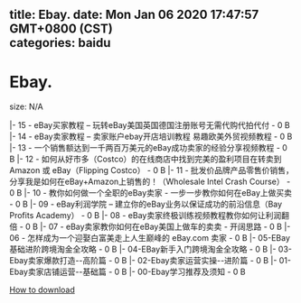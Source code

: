 
title: Ebay.
date: Mon Jan 06 2020 17:47:57 GMT+0800 (CST)    
categories: baidu
---

# Ebay.
size: N/A
 
 
|- 15 - eBay买家教程 – 玩转eBay美国英国德国注册账号无需代购代拍代付 - 0 B
|- 14 - eBay卖家教程 – 卖家账户ebay开店培训教程 易趣欧美外贸视频教程 - 0 B
|- 13 - 一个销售额达到一千两百万美元的eBay成功卖家的经验分享视频教程 - 0 B
|- 12 - 如何从好市多（Costco）的在线商店中找到完美的盈利项目在转卖到 Amazon 或 eBay（Flipping Costco） - 0 B
|- 11 - 批发价品牌产品零售价销售，分享我是如何在eBay+Amazon上销售的！（Wholesale Intel Crash Course） - 0 B
|- 10 - 教你如何做一个全职的eBay卖家 - 一步一步教你如何在eBay上做买卖 - 0 B
|- 09 - eBay利润学院 – 建立你的eBay业务以保证成功的前沿信息（Bay Profits Academy） - 0 B
|- 08 - eBay卖家终极训练视频教程教你如何让利润翻倍 - 0 B
|- 07 - eBay卖家教你如何在eBay美国上做车的卖卖 - 开阔思路 - 0 B
|- 06 - 怎样成为一个迎娶白富美走上人生巅峰的 eBay.com 卖家 - 0 B
|- 05-EBay基础进阶跨境淘金全攻略 - 0 B
|- 04-EBay新手入门跨境淘金全攻略 - 0 B
|- 03-Ebay卖家爆款打造--高阶篇 - 0 B
|- 02-Ebay卖家运营实操--进阶篇 - 0 B
|- 01-Ebay卖家店铺运营--基础篇 - 0 B
|- 00-Ebay学习推荐及须知 - 0 B

[How to download](https://bpcam.bemobtrk.com/go/2ceec3aa-1ca2-46d6-b9ff-aaa5c184517c?jno=5190)